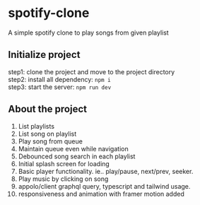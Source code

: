 # spotify-clone
A simple spotify clone to play songs from given playlist

## Initialize project
step1: clone the project and move to the project directory <br />
step2: install all dependency: `npm i` <br />
step3: start the server: `npm run dev`

## About the project
1. List playlists
2. List song on playlist
3. Play song from queue
4. Maintain queue even while navigation
5. Debounced song search in each playlist
6. Initial splash screen for loading
7. Basic player functionality. ie.. play/pause, next/prev, seeker.
8. Play music by clicking on song
9. appolo/client graphql query, typescript and tailwind usage.
10. responsiveness and animation with framer motion added
